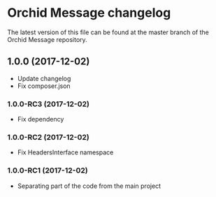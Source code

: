 Orchid Message changelog
====
The latest version of this file can be found at the master branch of the
Orchid Message repository.

## 1.0.0 (2017-12-02)
- Update changelog
- Fix composer.json

### 1.0.0-RC3 (2017-12-02)
- Fix dependency

### 1.0.0-RC2 (2017-12-02)
- Fix HeadersInterface namespace

### 1.0.0-RC1 (2017-12-02)
- Separating part of the code from the main project